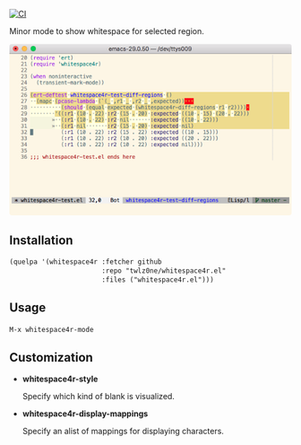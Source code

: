 [![CI](https://github.com/twlz0ne/whitespace4r.el/workflows/CI/badge.svg)](https://github.com/twlz0ne/whitespace4r.el/actions?query=workflow%3ACI)

Minor mode to show whitespace for selected region.

![](./screenshot.png)

## Installation

```elisp
(quelpa '(whitespace4r :fetcher github
                       :repo "twlz0ne/whitespace4r.el"
                       :files ("whitespace4r.el")))
```

## Usage

`M-x whitespace4r-mode`

## Customization

- **whitespace4r-style**

  Specify which kind of blank is visualized.

- **whitespace4r-display-mappings**

  Specify an alist of mappings for displaying characters.
